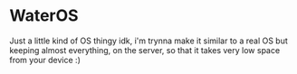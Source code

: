 # WaterOS
Just a little kind of OS thingy idk, i'm trynna make it similar to a real OS but keeping almost everything, on the server, so that it takes very low space from your device :)
